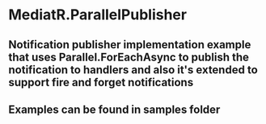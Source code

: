 # MediatR.ParallelPublisher

## Notification publisher implementation example that uses Parallel.ForEachAsync to publish the notification to handlers and also it's extended to support fire and forget notifications

## Examples can be found in samples folder